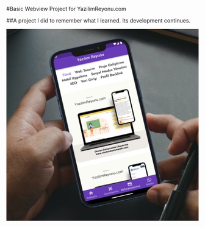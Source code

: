 

#Basic Webview Project for YazilimReyonu.com

##A project I did to remember what I learned. Its development continues.

![demo](preview.png)
